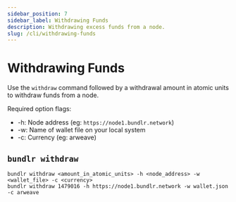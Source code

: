 ```yaml
---
sidebar_position: 7
sidebar_label: Withdrawing Funds
description: Withdrawing excess funds from a node.
slug: /cli/withdrawing-funds
---
```


# Withdrawing Funds

Use the `withdraw` command followed by a withdrawal amount in atomic units to withdraw funds from a node.

Required option flags:

-   -h: Node address (eg: `https://node1.bundlr.network`)
-   -w: Name of wallet file on your local system
-   -c: Currency (eg: arweave)

## `bundlr withdraw`

```console
bundlr withdraw <amount_in_atomic_units> -h <node_address> -w <wallet_file> -c <currency>
bundlr withdraw 1479016 -h https://node1.bundlr.network -w wallet.json -c arweave
```
